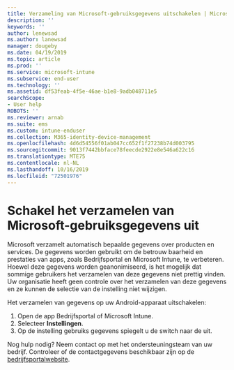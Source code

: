 ```yaml
---
title: Verzameling van Microsoft-gebruiksgegevens uitschakelen | Microsoft Docs
description: ''
keywords: ''
author: lenewsad
ms.author: lanewsad
manager: dougeby
ms.date: 04/19/2019
ms.topic: article
ms.prod: ''
ms.service: microsoft-intune
ms.subservice: end-user
ms.technology: ''
ms.assetid: df53feab-4f5e-46ae-b1e8-9adb048711e5
searchScope:
- User help
ROBOTS: ''
ms.reviewer: arnab
ms.suite: ems
ms.custom: intune-enduser
ms.collection: M365-identity-device-management
ms.openlocfilehash: 4d6d54556f01ab047cc652f1f27238b74d003795
ms.sourcegitcommit: 9013f7442bbface78feecde2922e8e546a622c16
ms.translationtype: MTE75
ms.contentlocale: nl-NL
ms.lasthandoff: 10/16/2019
ms.locfileid: "72501976"
---
```

# <a name="turn-off-microsoft-usage-data-collection"></a>Schakel het verzamelen van Microsoft-gebruiksgegevens uit

Microsoft verzamelt automatisch bepaalde gegevens over producten en services. De gegevens worden gebruikt om de betrouw baarheid en prestaties van apps, zoals Bedrijfsportal en Microsoft Intune, te verbeteren. Hoewel deze gegevens worden geanonimiseerd, is het mogelijk dat sommige gebruikers het verzamelen van deze gegevens niet prettig vinden. Uw organisatie heeft geen controle over het verzamelen van deze gegevens en ze kunnen de selectie van de instelling niet wijzigen.   

Het verzamelen van gegevens op uw Android-apparaat uitschakelen:  

1. Open de app Bedrijfsportal of Microsoft Intune.
2. Selecteer **Instellingen**.
3. Op de instelling gebruiks gegevens spiegelt u de switch naar de uit. 

Nog hulp nodig? Neem contact op met het ondersteuningsteam van uw bedrijf. Controleer of de contactgegevens beschikbaar zijn op de [bedrijfsportalwebsite](https://go.microsoft.com/fwlink/?linkid=2010980).
